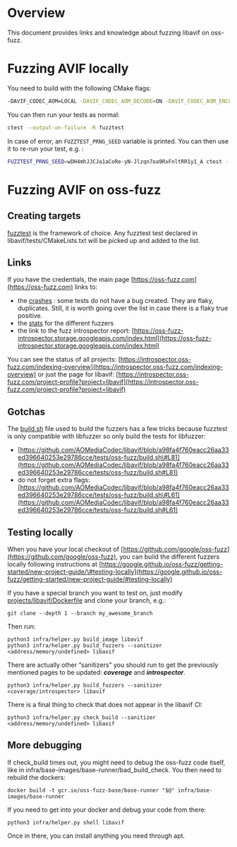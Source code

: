# Overview

This document provides links and knowledge about fuzzing libavif on oss-fuzz.

# Fuzzing AVIF locally

You need to build with the following CMake flags:

```sh
-DAVIF_CODEC_AOM=LOCAL -DAVIF_CODEC_AOM_DECODE=ON -DAVIF_CODEC_AOM_ENCODE=ON -DAVIF_CODEC_DAV1D=LOCAL -DAVIF_LIBYUV=LOCAL -DAVIF_LIBSHARPYUV=LOCAL -DAVIF_BUILD_TESTS=ON -DAVIF_ENABLE_GTEST=ON -DAVIF_GTEST=LOCAL -DAVIF_LOCAL_FUZZTEST=ON -DAVIF_ENABLE_FUZZTEST=ON -DCMAKE_C_COMPILER=clang -DCMAKE_CXX_COMPILER=clang++ -DAVIF_ENABLE_WERROR=OFF
```

You can then run your tests as normal:

```sh
ctest --output-on-failure -R fuzztest
```

In case of error, an `FUZZTEST_PRNG_SEED` variable is printed. You can then use
it to re-run your test, e.g. :

```sh
FUZZTEST_PRNG_SEED=wDH4mhJJCJa1aCoRe-yN-Jlzqn7oa9RxFnltRR1y1_A ctest --output-on-failure -R ^avif_fuzztest_enc_dec$
```

# Fuzzing AVIF on oss-fuzz

## Creating targets

[fuzztest](https://github.com/google/fuzztest/) is the framework of choice. Any
fuzztest test declared in libavif/tests/CMakeLists.txt will be picked up and
added to the list.

## Links

If you have the credentials, the main page
[https://oss-fuzz.com](https://oss-fuzz.com) links to:

-   the [crashes](https://oss-fuzz.com/testcases?project=libavif&open=yes) :
    some tests do not have a bug created. They are flaky, duplicates. Still, it
    is worth going over the list in case there is a flaky true positive.
-   the
    [stats](https://oss-fuzz.com/fuzzer-stats?project=libavif&fuzzer=libFuzzer&job=libfuzzer_asan_libavif&group_by=by-fuzzer)
    for the different fuzzers
-   the link to the fuzz introspector report:
    [https://oss-fuzz-introspector.storage.googleapis.com/index.html](https://oss-fuzz-introspector.storage.googleapis.com/index.html)

You can see the status of all projects:
[https://introspector.oss-fuzz.com/indexing-overview](https://introspector.oss-fuzz.com/indexing-overview)
or just the page for libavif:
[https://introspector.oss-fuzz.com/project-profile?project=libavif](https://introspector.oss-fuzz.com/project-profile?project=libavif)

## Gotchas

The
[build.sh](https://github.com/AOMediaCodec/libavif/blob/a98fa4f760eacc26aa33ed396640253e29786cce/tests/oss-fuzz/build.sh#L1)
file used to build the fuzzers has a few tricks because fuzztest is only
compatible with libfuzzer so only build the tests for libfuzzer:

-   [https://github.com/AOMediaCodec/libavif/blob/a98fa4f760eacc26aa33ed396640253e29786cce/tests/oss-fuzz/build.sh\#L81](https://github.com/AOMediaCodec/libavif/blob/a98fa4f760eacc26aa33ed396640253e29786cce/tests/oss-fuzz/build.sh#L81)
-   do not forget extra flags:
    [https://github.com/AOMediaCodec/libavif/blob/a98fa4f760eacc26aa33ed396640253e29786cce/tests/oss-fuzz/build.sh\#L61](https://github.com/AOMediaCodec/libavif/blob/a98fa4f760eacc26aa33ed396640253e29786cce/tests/oss-fuzz/build.sh#L61)

## Testing locally

When you have your local checkout of
[https://github.com/google/oss-fuzz](https://github.com/google/oss-fuzz), you
can build the different fuzzers locally following instructions at
[https://google.github.io/oss-fuzz/getting-started/new-project-guide/\#testing-locally](https://google.github.io/oss-fuzz/getting-started/new-project-guide/#testing-locally)

If you have a special branch you want to test on, just modify
[projects/libavif/Dockerfile](https://github.com/google/oss-fuzz/blob/2e0110a1e36a4cdc18f0d91f48475a7759e7e80a/projects/libavif/Dockerfile#L22)
and clone your branch, e.g.:

```
git clone --depth 1 --branch my_awesome_branch
```

Then run:

```
python3 infra/helper.py build_image libavif
python3 infra/helper.py build_fuzzers --sanitizer <address/memory/undefined> libavif
```

There are actually other “sanitizers” you should run to get the previously
mentioned pages to be updated: ***coverage*** and ***introspector***.

```
python3 infra/helper.py build_fuzzers --sanitizer <coverage/introspector> libavif
```

There is a final thing to check that does not appear in the libavif CI:

```
python3 infra/helper.py check_build --sanitizer <address/memory/undefined> libavif
```

## More debugging

If check\_build times out, you might need to debug the oss-fuzz code itself,
like in infra/base-images/base-runner/bad\_build\_check. You then need to
rebuild the dockers:

```
docker build -t gcr.io/oss-fuzz-base/base-runner "$@" infra/base-images/base-runner
```

If you need to get into your docker and debug your code from there:

```
python3 infra/helper.py shell libavif
```

Once in there, you can install anything you need through apt.
